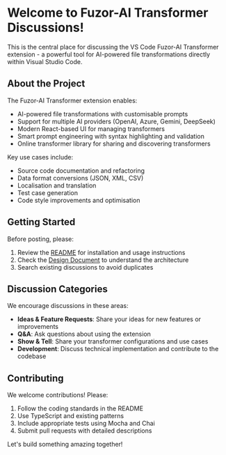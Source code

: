 # Welcome to Fuzor-AI Transformer Discussions!

This is the central place for discussing the VS Code Fuzor-AI Transformer extension - a powerful tool for AI-powered file transformations directly within Visual Studio Code.

## About the Project

The Fuzor-AI Transformer extension enables:

- AI-powered file transformations with customisable prompts
- Support for multiple AI providers (OpenAI, Azure, Gemini, DeepSeek)
- Modern React-based UI for managing transformers
- Smart prompt engineering with syntax highlighting and validation
- Online transformer library for sharing and discovering transformers

Key use cases include:

- Source code documentation and refactoring
- Data format conversions (JSON, XML, CSV)
- Localisation and translation
- Test case generation
- Code style improvements and optimisation

## Getting Started

Before posting, please:

1. Review the [README](README.md) for installation and usage instructions
2. Check the [Design Document](design.md) to understand the architecture
3. Search existing discussions to avoid duplicates

## Discussion Categories

We encourage discussions in these areas:

- **Ideas & Feature Requests**: Share your ideas for new features or improvements
- **Q&A**: Ask questions about using the extension
- **Show & Tell**: Share your transformer configurations and use cases
- **Development**: Discuss technical implementation and contribute to the codebase

## Contributing

We welcome contributions! Please:

1. Follow the coding standards in the README
2. Use TypeScript and existing patterns
3. Include appropriate tests using Mocha and Chai
4. Submit pull requests with detailed descriptions

Let's build something amazing together!
